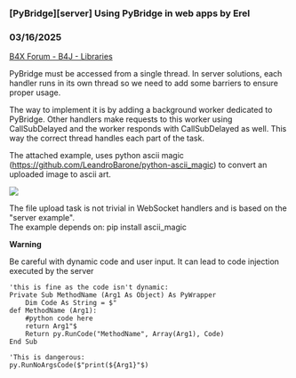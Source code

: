 ### [PyBridge][server] Using PyBridge in web apps by Erel
### 03/16/2025
[B4X Forum - B4J - Libraries](https://www.b4x.com/android/forum/threads/166154/)

PyBridge must be accessed from a single thread. In server solutions, each handler runs in its own thread so we need to add some barriers to ensure proper usage.  
  
The way to implement it is by adding a background worker dedicated to PyBridge. Other handlers make requests to this worker using CallSubDelayed and the worker responds with CallSubDelayed as well. This way the correct thread handles each part of the task.  
  
The attached example, uses python ascii magic (<https://github.com/LeandroBarone/python-ascii_magic>) to convert an uploaded image to ascii art.  
  
![](https://www.b4x.com/android/forum/attachments/162631)  
  
The file upload task is not trivial in WebSocket handlers and is based on the "server example".   
The example depends on: pip install ascii\_magic  
  
**Warning**  
  
Be careful with dynamic code and user input. It can lead to code injection executed by the server  

```B4X
'this is fine as the code isn't dynamic:  
Private Sub MethodName (Arg1 As Object) As PyWrapper  
    Dim Code As String = $"  
def MethodName (Arg1):  
    #python code here  
    return Arg1"$  
    Return py.RunCode("MethodName", Array(Arg1), Code)  
End Sub  
  
'This is dangerous:  
py.RunNoArgsCode($"print(${Arg1}"$)
```